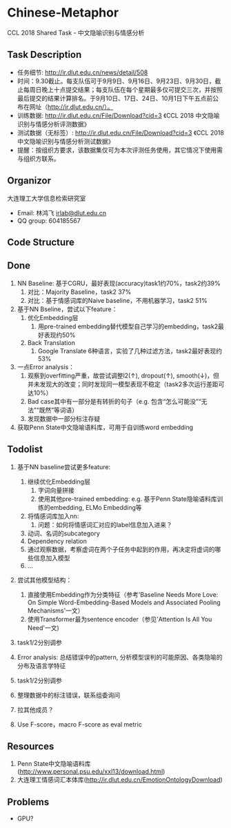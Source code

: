 # Chinese-Metaphor
CCL 2018 Shared Task - 中文隐喻识别与情感分析

## Task Description
* 任务细节: http://ir.dlut.edu.cn/news/detail/508
* 时间：9.30截止。每支队伍可于9月9日、9月16日、9月23日、9月30日，截止每周日晚上十点提交结果；每支队伍在每个星期最多仅可提交三次，并按照最后提交的结果计算排名。于9月10日、17日、24日、10月1日下午五点前公布在网址（http://ir.dlut.edu.cn/）。
* 训练数据: http://ir.dlut.edu.cn/File/Download?cid=3 《CCL 2018 中文隐喻识别与情感分析评测数据》
* 测试数据（无标签）: http://ir.dlut.edu.cn/File/Download?cid=3 《CCL 2018 中文隐喻识别与情感分析测试数据》
* 提醒：按组织方要求，该数据集仅可为本次评测任务使用，其它情况下使用需与组织方联系。

## Organizor
大连理工大学信息检索研究室
* Email: 林鸿飞 irlab@dlut.edu.cn
* QQ group: 604185567

## Code Structure

## Done
1. NN Baseline: 基于CGRU，最好表现(accuracy)task1约70%，task2约39%
    1. 对比：Majority Baseline，task2 37%
    2. 对比：基于情感词库的Naive baseline，不用机器学习，task2 51%
2. 基于NN Bseline，尝试以下feature：
    1. 优化Embedding层
        1. 用pre-trained embedding替代模型自己学习的embedding，task2最好表现约50%
    2. Back Translation
        1. Google Translate 6种语言，实验了几种过滤方法，task2最好表现约53%
3. 一点Error analysis：
    1. 观察到overfitting严重，故尝试调整l2(↑), dropout(↑), smooth(↓)，但并未发现大的改变；同时发现同一模型表现不稳定（task2多次运行差距可达10%）
    2. Bad case其中有一部分是有转折的句子（e.g. 包含“怎么可能没”“无法”“既然”等词语）
    3. 发现数据中一部分标注存疑
4. 获取Penn State中文隐喻语料库，可用于自训练word embedding

## Todolist
1. 基于NN baseline尝试更多feature:
    1. 继续优化Embedding层
        1. 字词向量拼接
        2. 使用其他pre-trained embedding: e.g. 基于Penn State隐喻语料库训练的embedding, ELMo Embedding等
    2. 将情感词库加入nn:
        1. 问题：如何将情感词汇对应的label信息加入进来？
    3. 动词、名词的subcategory
    4. Dependency relation
    5. 通过观察数据，考察虚词在两个子任务中起到的作用，再决定将虚词的哪些信息加入模型
    6. ...

2. 尝试其他模型结构：
    1. 直接使用Embedding作为分类特征（参考'Baseline Needs More Love: On Simple Word-Embedding-Based Models and Associated Pooling Mechanisms'一文）
    2. 使用Transformer最为sentence encoder（参见'Attention Is All You Need'一文)
3. task1/2分别调参
4. Error analysis: 总结错误中的pattern, 分析模型误判的可能原因、各类隐喻的分布及语言学特征
3. task1/2分别调参
5. 整理数据中的标注错误，联系组委询问
6. 拉其他成员？
7. Use F-score，macro F-score as eval metric

## Resources
1. Penn State中文隐喻语料库(http://www.personal.psu.edu/xxl13/download.html)
2. 大连理工情感词汇本体库(http://ir.dlut.edu.cn/EmotionOntologyDownload)

## Problems
* GPU?
